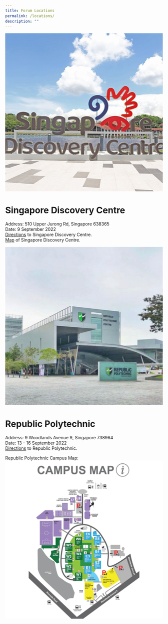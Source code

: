 ```yaml
---
title: Forum Locations
permalink: /locations/
description: ""
---
```

![](/images/discovery.png)
# Singapore Discovery Centre
Address: 510 Upper Jurong Rd, Singapore 638365 <br>
Date: 9 September 2022 <br>
[Directions](https://www.sdc.com.sg/centre-info#getting-here) to Singapore Discovery Centre. <br>
[Map](https://www.sdc.com.sg/wp-content/uploads/2022/05/SDC-MAP_Internal-1024x869-1.jpg.webp) of Singapore Discovery Centre. 

![](/images/ISOMER%20(1).png)
# Republic Polytechnic 
Address: 9 Woodlands Avenue 9, Singapore 738964<br>
Date: 13 - 16 September 2022<br>
[Directions](https://www.rp.edu.sg/service-excellence/contact-us) to Republic Polytechnic.

Republic Polytechnic Campus Map: <br>
![](/images/RPCampusMap.png)